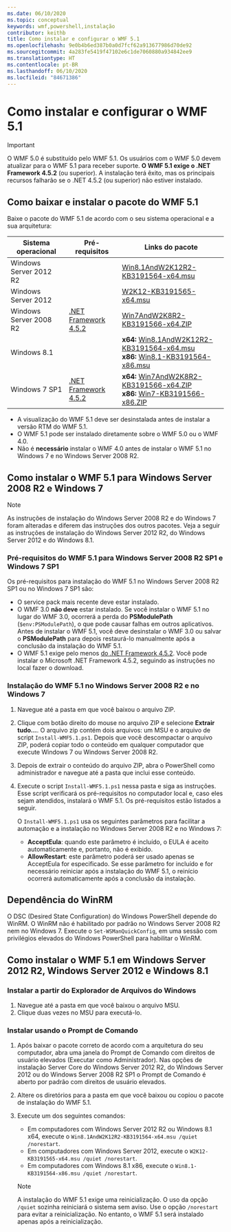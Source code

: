 ```yaml
---
ms.date: 06/10/2020
ms.topic: conceptual
keywords: wmf,powershell,instalação
contributor: keithb
title: Como instalar e configurar o WMF 5.1
ms.openlocfilehash: 9e0b4b6ed387b0a0d7fcf62a913677986d70de92
ms.sourcegitcommit: 4a283fe5419f47102e6c1de7060880a934842ee9
ms.translationtype: HT
ms.contentlocale: pt-BR
ms.lasthandoff: 06/10/2020
ms.locfileid: "84671386"
---
```

# <a name="install-and-configure-wmf-51"></a>Como instalar e configurar o WMF 5.1

> [!IMPORTANT]
> O WMF 5.0 é substituído pelo WMF 5.1. Os usuários com o WMF 5.0 devem atualizar para o WMF 5.1 para receber suporte.
> **O WMF 5.1 exige o .NET Framework 4.5.2** (ou superior). A instalação terá êxito, mas os principais recursos falharão se o .NET 4.5.2 (ou superior) não estiver instalado.

## <a name="download-and-install-the-wmf-51-package"></a>Como baixar e instalar o pacote do WMF 5.1

Baixe o pacote do WMF 5.1 de acordo com o seu sistema operacional e a sua arquitetura:

| Sistema operacional       | Pré-requisitos           | Links do pacote                          |
|------------------------|-------------------------|----------------------------------------|
| Windows Server 2012 R2 |                         | [Win8.1AndW2K12R2-KB3191564-x64.msu][] |
| Windows Server 2012    |                         | [W2K12-KB3191565-x64.msu][]            |
| Windows Server 2008 R2 | [.NET Framework 4.5.2][]| [Win7AndW2K8R2-KB3191566-x64.ZIP][]    |
| Windows 8.1            |                         | **x64:** [Win8.1AndW2K12R2-KB3191564-x64.msu][]</br>**x86:** [Win8.1-KB3191564-x86.msu][] |
| Windows 7 SP1          | [.NET Framework 4.5.2][]| **x64:** [Win7AndW2K8R2-KB3191566-x64.ZIP][]</br>**x86:** [Win7-KB3191566-x86.ZIP][] |

[.NET Framework 4.5.2]: https://www.microsoft.com/download/details.aspx?id=42642
[W2K12-KB3191565-x64.msu]: https://go.microsoft.com/fwlink/?linkid=839513
[Win7-KB3191566-x86.ZIP]: https://go.microsoft.com/fwlink/?linkid=839522
[Win7AndW2K8R2-KB3191566-x64.ZIP]: https://go.microsoft.com/fwlink/?linkid=839523
[Win8.1-KB3191564-x86.msu]: https://go.microsoft.com/fwlink/?linkid=839521
[Win8.1AndW2K12R2-KB3191564-x64.msu]: https://go.microsoft.com/fwlink/?linkid=839516

- A visualização do WMF 5.1 deve ser desinstalada antes de instalar a versão RTM do WMF 5.1.
- O WMF 5.1 pode ser instalado diretamente sobre o WMF 5.0 ou o WMF 4.0.
- Não é **necessário** instalar o WMF 4.0 antes de instalar o WMF 5.1 no Windows 7 e no Windows Server 2008 R2.

## <a name="install-wmf-51-for-windows-server-2008-r2-and-windows-7"></a>Como instalar o WMF 5.1 para Windows Server 2008 R2 e Windows 7

> [!NOTE]
> As instruções de instalação do Windows Server 2008 R2 e do Windows 7 foram alteradas e diferem das instruções dos outros pacotes. Veja a seguir as instruções de instalação do Windows Server 2012 R2, do Windows Server 2012 e do Windows 8.1.

### <a name="wmf-51-prerequisites-for-windows-server-2008-r2-sp1-and-windows-7-sp1"></a>Pré-requisitos do WMF 5.1 para Windows Server 2008 R2 SP1 e Windows 7 SP1

Os pré-requisitos para instalação do WMF 5.1 no Windows Server 2008 R2 SP1 ou no Windows 7 SP1 são:

- O service pack mais recente deve estar instalado.
- O WMF 3.0 **não deve** estar instalado. Se você instalar o WMF 5.1 no lugar do WMF 3.0, ocorrerá a perda do **PSModulePath** (`$env:PSModulePath`), o que pode causar falhas em outros aplicativos. Antes de instalar o WMF 5.1, você deve desinstalar o WMF 3.0 ou salvar o **PSModulePath** para depois restaurá-lo manualmente após a conclusão da instalação do WMF 5.1.
- O WMF 5.1 exige pelo menos [do .NET Framework 4.5.2](https://www.microsoft.com/download/details.aspx?id=42642). Você pode instalar o Microsoft .NET Framework 4.5.2, seguindo as instruções no local fazer o download.

### <a name="installing-wmf-51-on-windows-server-2008-r2-and-windows-7"></a>Instalação do WMF 5.1 no Windows Server 2008 R2 e no Windows 7

1. Navegue até a pasta em que você baixou o arquivo ZIP.

1. Clique com botão direito do mouse no arquivo ZIP e selecione **Extrair tudo…**. O arquivo zip contém dois arquivos: um MSU e o arquivo de script `Install-WMF5.1.ps1`. Depois que você descompactar o arquivo ZIP, poderá copiar todo o conteúdo em qualquer computador que execute Windows 7 ou Windows Server 2008 R2.

1. Depois de extrair o conteúdo do arquivo ZIP, abra o PowerShell como administrador e navegue até a pasta que inclui esse conteúdo.

1. Execute o script `Install-WMF5.1.ps1` nessa pasta e siga as instruções. Esse script verificará os pré-requisitos no computador local e, caso eles sejam atendidos, instalará o WMF 5.1. Os pré-requisitos estão listados a seguir.

   O `Install-WMF5.1.ps1` usa os seguintes parâmetros para facilitar a automação e a instalação no Windows Server 2008 R2 e no Windows 7:

   - **AcceptEula**: quando este parâmetro é incluído, o EULA é aceito automaticamente e, portanto, não é exibido.
   - **AllowRestart**: este parâmetro poderá ser usado apenas se AcceptEula for especificado. Se esse parâmetro for incluído e for necessário reiniciar após a instalação do WMF 5.1, o reinício ocorrerá automaticamente após a conclusão da instalação.

## <a name="winrm-dependency"></a>Dependência do WinRM

O DSC (Desired State Configuration) do Windows PowerShell depende do WinRM. O WinRM não é habilitado por padrão no Windows Server 2008 R2 nem no Windows 7. Execute o `Set-WSManQuickConfig`, em uma sessão com privilégios elevados do Windows PowerShell para habilitar o WinRM.

## <a name="install-wmf-51-for-windows-server-2012-r2-windows-server-2012-and-windows-81"></a>Como instalar o WMF 5.1 em Windows Server 2012 R2, Windows Server 2012 e Windows 8.1

### <a name="install-from-windows-file-explorer"></a>Instalar a partir do Explorador de Arquivos do Windows

1. Navegue até a pasta em que você baixou o arquivo MSU.
1. Clique duas vezes no MSU para executá-lo.

### <a name="installing-from-the-command-prompt"></a>Instalar usando o Prompt de Comando

1. Após baixar o pacote correto de acordo com a arquitetura do seu computador, abra uma janela do Prompt de Comando com direitos de usuário elevados (Executar como Administrador). Nas opções de instalação Server Core do Windows Server 2012 R2, do Windows Server 2012 ou do Windows Server 2008 R2 SP1 o Prompt de Comando é aberto por padrão com direitos de usuário elevados.
1. Altere os diretórios para a pasta em que você baixou ou copiou o pacote de instalação do WMF 5.1.
1. Execute um dos seguintes comandos:
   - Em computadores com Windows Server 2012 R2 ou Windows 8.1 x64, execute o `Win8.1AndW2K12R2-KB3191564-x64.msu /quiet /norestart`.
   - Em computadores com Windows Server 2012, execute o `W2K12-KB3191565-x64.msu /quiet /norestart`.
   - Em computadores com Windows 8.1 x86, execute o `Win8.1-KB3191564-x86.msu /quiet /norestart`.

   > [!NOTE]
   > A instalação do WMF 5.1 exige uma reinicialização. O uso da opção `/quiet` sozinha reiniciará o sistema sem aviso. Use o opção `/norestart` para evitar a reinicialização. No entanto, o WMF 5.1 será instalado apenas após a reinicialização.
